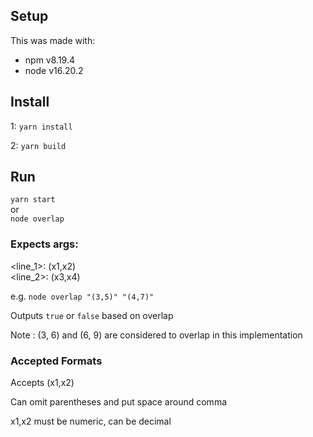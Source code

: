 ## Setup

This was made with:
- npm v8.19.4
- node v16.20.2

## Install

1: `yarn install`

2: `yarn build`

## Run

`yarn start`
<br/>
or
<br/>
`node overlap`

### Expects args:

<line_1>: (x1,x2)
<br />
<line_2>: (x3,x4)

e.g. `node overlap "(3,5)" "(4,7)"`

Outputs `true` or `false` based on overlap

Note : (3, 6) and (6, 9) are considered to overlap in this implementation

### Accepted Formats

Accepts (x1,x2)

Can omit parentheses and put space around comma

x1,x2 must be numeric, can be decimal